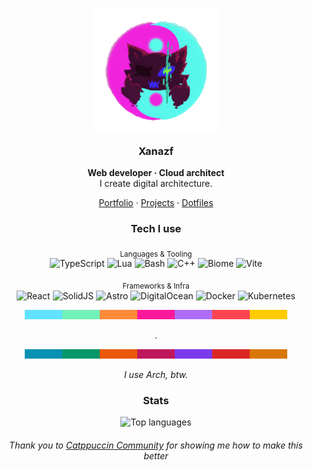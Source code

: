 <h3 align="center">
  <img src="https://github.com/Xanazf/xanazf/blob/main/assets/xanazf-neon-yinyang.png?raw=true" width="200" alt="Xanazf logo"/><br/>
  <img src="https://raw.githubusercontent.com/catppuccin/catppuccin/main/assets/misc/transparent.png" height="30" width="0px"/>
  Xanazf
  <img src="https://raw.githubusercontent.com/catppuccin/catppuccin/main/assets/misc/transparent.png" height="30" width="0px"/>
</h3>

<p align="center">
  <b>Web developer · Cloud architect</b><br/>
  I create digital architecture.
</p>

<p align="center">
  <a href="https://xanazf.github.io/">Portfolio</a>
  ·
  <a href="https://github.com/Xanazf?tab=repositories&type=source&sort=stargazers">Projects</a>
  ·
  <a href="https://github.com/Xanazf/dotfiles">Dotfiles</a>
</p>

<h3 align="center">Tech I use</h3>
<div align="center">
<p>
  <sub>Languages & Tooling</sub><br/>
  <img alt="TypeScript" src="https://img.shields.io/badge/TypeScript-090318?style=for-the-badge&logo=typescript&logoColor=61E2FF"/>
  <img alt="Lua" src="https://img.shields.io/badge/Lua-090318?style=for-the-badge&logo=lua&logoColor=AF6DF9"/>
  <img alt="Bash" src="https://img.shields.io/badge/Bash-090318?style=for-the-badge&logo=gnubash&logoColor=61E2FF"/>
  <img alt="C++" src="https://img.shields.io/badge/C++-090318?style=for-the-badge&logo=cplusplus&logoColor=61E2FF"/>
  <img alt="Biome" src="https://img.shields.io/badge/Biome-090318?style=for-the-badge&logo=biome&logoColor=61E2FF"/>
  <img alt="Vite" src="https://img.shields.io/badge/Vite-090318?style=for-the-badge&logo=vite&logoColor=61E2FF"/>
</p>
<p>
  <sub>Frameworks & Infra</sub><br/>
  <img alt="React" src="https://img.shields.io/badge/React-090318?style=for-the-badge&logo=react&logoColor=61E2FF"/>
  <img alt="SolidJS" src="https://img.shields.io/badge/SolidJS-090318?style=for-the-badge&logo=solid&logoColor=AF6DF9"/>
  <img alt="Astro" src="https://img.shields.io/badge/Astro-090318?style=for-the-badge&logo=astro&logoColor=61E2FF"/>
  <img alt="DigitalOcean" src="https://img.shields.io/badge/DigitalOcean-090318?style=for-the-badge&logo=digitalocean&logoColor=61E2FF"/>
  <img alt="Docker" src="https://img.shields.io/badge/Docker-090318?style=for-the-badge&logo=docker&logoColor=61E2FF"/>
  <img alt="Kubernetes" src="https://img.shields.io/badge/Kubernetes-090318?style=for-the-badge&logo=kubernetes&logoColor=AF6DF9"/>
</p>
</div>


<div align="center">
    <img src="https://github.com/Xanazf/xanazf/blob/main/assets/antibaryon.png?raw=true" width="420" alt="antibaryon art"/>
</div>

<p align="center">.</p>

<div align="center">
    <img src="https://github.com/Xanazf/xanazf/blob/main/assets/baryon.png?raw=true" width="420" alt="baryon art"/>
</div>

<p align="center">
  <i>I use Arch, btw.</i>
</p>

<h3 align="center">Stats</h3>
<p align="center">
  <img src="https://github-readme-stats.vercel.app/api/top-langs/?username=Xanazf&hide_progress=true&bg_color=090318&text_color=8BA7A7&icon_color=AF6DF9&title_color=61E2FF" alt="Top languages" />
</p>

<h6 align="center">
  Thank you to <a href="https://github.com/catppuccin">Catppuccin Community</a> for showing me how to make this better
</h6>
